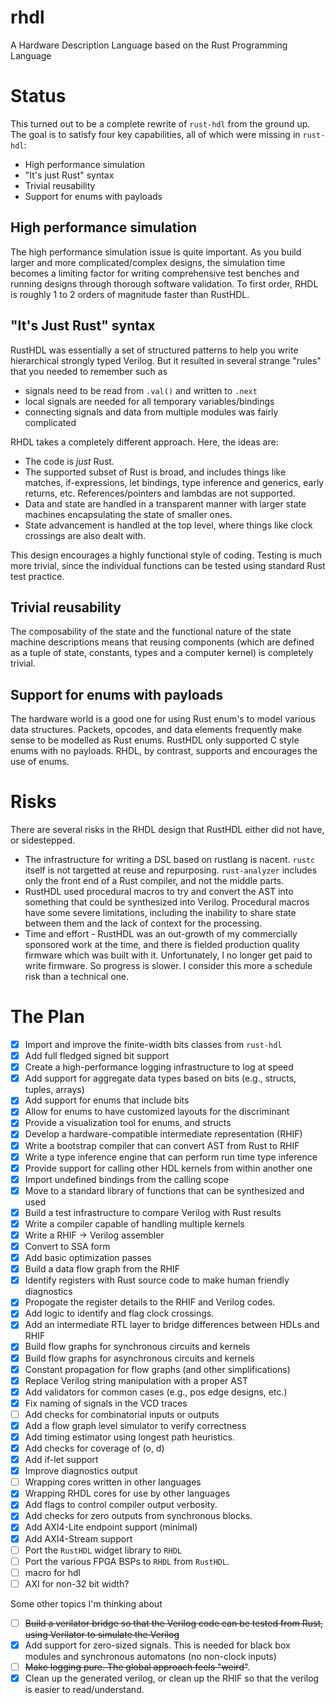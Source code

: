# rhdl
A Hardware Description Language based on the Rust Programming Language

# Status

This turned out to be a complete rewrite of `rust-hdl` from the ground up.  The goal is
to satisfy four key capabilities, all of which were missing in `rust-hdl`:

- High performance simulation
- "It's just Rust" syntax
- Trivial reusability
- Support for enums with payloads

## High performance simulation

The high performance simulation issue is quite important.  As you build larger and
more complicated/complex designs, the simulation time becomes a limiting factor for
writing comprehensive test benches and running designs through thorough software 
validation.  To first order, RHDL is roughly 1 to 2 orders of magnitude faster than
RustHDL.

## "It's Just Rust" syntax

RustHDL was essentially a set of structured patterns to help you write hierarchical
strongly typed Verilog.  But it resulted in several strange "rules" that you needed
to remember such as
- signals need to be read from `.val()` and written to `.next`
- local signals are needed for all temporary variables/bindings
- connecting signals and data from multiple modules was fairly complicated

RHDL takes a completely different approach.  Here, the ideas are:
- The code is _just_ Rust.
- The supported subset of Rust is broad, and includes things like
  matches, if-expressions, let bindings, type inference and generics,
  early returns, etc.  References/pointers and lambdas are not supported.
- Data and state are handled in a transparent manner with larger state machines
encapsulating the state of smaller ones.  
- State advancement is handled at the top level, where things like clock crossings are 
also dealt with.

This design encourages a highly functional style of coding.  Testing is much more trivial,
since the individual functions can be tested using standard Rust test practice.

## Trivial reusability

The composability of the state and the functional nature of the state machine descriptions means
that reusing components (which are defined as a tuple of state, constants, types and a computer kernel)
is completely trivial.  

## Support for enums with payloads

The hardware world is a good one for using Rust enum's to model various data structures.  Packets,
opcodes, and data elements frequently make sense to be modelled as Rust enums.  RustHDL only supported
C style enums with no payloads.  RHDL, by contrast, supports and encourages the use of enums.

# Risks

There are several risks in the RHDL design that RustHDL either did not have, or sidestepped.
- The infrastructure for writing a DSL based on rustlang is nacent.  `rustc` itself is not 
targetted at reuse and repurposing.  `rust-analyzer` includes only the front end of a Rust
compiler, and not the middle parts.  
- RustHDL used procedural macros to try and convert the AST into something that could be
synthesized into Verilog.  Procedural macros have some severe limitations, including the
inability to share state between them and the lack of context for the processing.
- Time and effort - RustHDL was an out-growth of my commercially sponsored work at the time, and
there is fielded production quality firmware which was built with it.  Unfortunately, I no
longer get paid to write firmware.  So progress is slower.  I consider this more a schedule
risk than a technical one.

# The Plan

- [x] Import and improve the finite-width bits classes from `rust-hdl`
- [x] Add full fledged signed bit support
- [x] Create a high-performance logging infrastructure to log at speed
- [x] Add support for aggregate data types based on bits (e.g., structs, tuples, arrays)
- [x] Add support for enums that include bits
- [x] Allow for enums to have customized layouts for the discriminant
- [x] Provide a visualization tool for enums, and structs
- [x] Develop a hardware-compatible intermediate representation (RHIF)
- [x] Write a bootstrap compiler that can convert AST from Rust to RHIF
- [x] Write a type inference engine that can perform run time type inference
- [x] Provide support for calling other HDL kernels from within another one
- [x] Import undefined bindings from the calling scope
- [x] Move to a standard library of functions that can be synthesized and used
- [x] Build a test infrastructure to compare Verilog with Rust results
- [x] Write a compiler capable of handling multiple kernels
- [x] Write a RHIF -> Verilog assembler
- [x] Convert to SSA form
- [x] Add basic optimization passes
- [x] Build a data flow graph from the RHIF
- [x] Identify registers with Rust source code to make human friendly diagnostics
- [x] Propogate the register details to the RHIF and Verilog codes.
- [x] Add logic to identify and flag clock crossings.
- [x] Add an intermediate RTL layer to bridge differences between HDLs and RHIF
- [x] Build flow graphs for synchronous circuits and kernels
- [x] Build flow graphs for asynchronous circuits and kernels
- [x] Constant propagation for flow graphs (and other simplifications)
- [x] Replace Verilog string manipulation with a proper AST
- [x] Add validators for common cases (e.g., pos edge designs, etc.)
- [x] Fix naming of signals in the VCD traces
- [ ] Add checks for combinatorial inputs or outputs
- [x] Add a flow graph level simulator to verify correctness
- [x] Add timing estimator using longest path heuristics.
- [x] Add checks for coverage of (o, d)
- [x] Add if-let support
- [x] Improve diagnostics output
- [ ] Wrapping cores written in other languages
- [x] Wrapping RHDL cores for use by other languages
- [x] Add flags to control compiler output verbosity.
- [x] Add checks for zero outputs from synchronous blocks.
- [x] Add AXI4-Lite endpoint support (minimal)
- [x] Add AXI4-Stream support
- [ ] Port the `RustHDL` widget library to `RHDL`
- [ ] Port the various FPGA BSPs to `RHDL` from `RustHDL`.
- [ ] macro for hdl
- [ ] AXI for non-32 bit width?

Some other topics I'm thinking about

- [ ] ~~Build a verilator bridge so that the Verilog code can be tested from Rust, using Verilator to simulate the Verilog~~
- [x] Add support for zero-sized signals.  This is needed for black box modules and synchronous automatons (no non-clock inputs)
- [ ] ~~Make logging pure.  The global approach feels "weird"~~.
- [x] Clean up the generated verilog, or clean up the RHIF so that the verilog is easier to read/understand.
